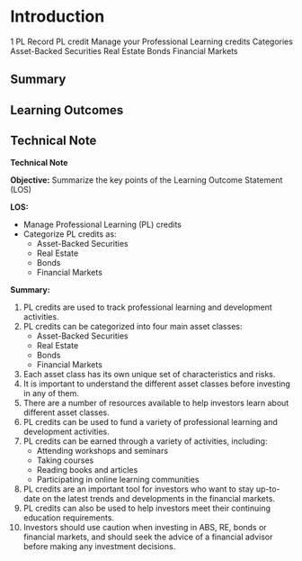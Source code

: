 # Introduction

1 PL Record PL credit Manage your Professional Learning credits Categories Asset-Backed Securities Real Estate Bonds Financial Markets

## Summary



## Learning Outcomes



## Technical Note

**Technical Note**

**Objective:** Summarize the key points of the Learning Outcome Statement (LOS)

**LOS:**

- Manage Professional Learning (PL) credits
- Categorize PL credits as:
    - Asset-Backed Securities
    - Real Estate
    - Bonds
    - Financial Markets

**Summary:**

1. PL credits are used to track professional learning and development activities.
2. PL credits can be categorized into four main asset classes:
    - Asset-Backed Securities
    - Real Estate
    - Bonds
    - Financial Markets
3. Each asset class has its own unique set of characteristics and risks.
4. It is important to understand the different asset classes before investing in any of them.
5. There are a number of resources available to help investors learn about different asset classes.
6. PL credits can be used to fund a variety of professional learning and development activities.
7. PL credits can be earned through a variety of activities, including:
    - Attending workshops and seminars
    - Taking courses
    - Reading books and articles
    - Participating in online learning communities
8. PL credits are an important tool for investors who want to stay up-to-date on the latest trends and developments in the financial markets.
9. PL credits can also be used to help investors meet their continuing education requirements.
10. Investors should use caution when investing in ABS, RE, bonds or financial markets, and should seek the advice of a financial advisor before making any investment decisions.